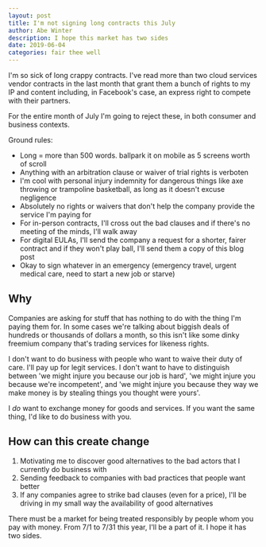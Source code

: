 ```yaml
---
layout: post
title: I'm not signing long contracts this July
author: Abe Winter
description: I hope this market has two sides
date: 2019-06-04
categories: fair thee well
---
```


I'm so sick of long crappy contracts. I've read more than two cloud services vendor contracts in the last month that grant them a bunch of rights to my IP and content including, in Facebook's case, an express right to compete with their partners.

For the entire month of July I'm going to reject these, in both consumer and business contexts.

Ground rules:

* Long = more than 500 words. ballpark it on mobile as 5 screens worth of scroll
* Anything with an arbitration clause or waiver of trial rights is verboten
* I'm cool with personal injury indemnity for dangerous things like axe throwing or trampoline basketball, as long as it doesn't excuse negligence
* Absolutely no rights or waivers that don't help the company provide the service I'm paying for
* For in-person contracts, I'll cross out the bad clauses and if there's no meeting of the minds, I'll walk away
* For digital EULAs, I'll send the company a request for a shorter, fairer contract and if they won't play ball, I'll send them a copy of this blog post
* Okay to sign whatever in an emergency (emergency travel, urgent medical care, need to start a new job or starve)

## Why

Companies are asking for stuff that has nothing to do with the thing I'm paying them for. In some cases we're talking about biggish deals of hundreds or thousands of dollars a month, so this isn't like some dinky freemium company that's trading services for likeness rights.

I don't want to do business with people who want to waive their duty of care. I'll pay up for legit services. I don't want to have to distinguish between 'we might injure you because our job is hard', 'we might injure you because we're incompetent', and 'we might injure you because they way we make money is by stealing things you thought were yours'.

I *do* want to exchange money for goods and services. If you want the same thing, I'd like to do business with you.

## How can this create change

1. Motivating me to discover good alternatives to the bad actors that I currently do business with
1. Sending feedback to companies with bad practices that people want better
1. If any companies agree to strike bad clauses (even for a price), I'll be driving in my small way the availability of good alternatives

There must be a market for being treated responsibly by people whom you pay with money. From 7/1 to 7/31 this year, I'll be a part of it. I hope it has two sides.
